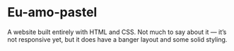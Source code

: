 # Eu-amo-pastel
A website built entirely with HTML and CSS.
Not much to say about it — it’s not responsive yet, but it does have a banger layout and some solid styling.
